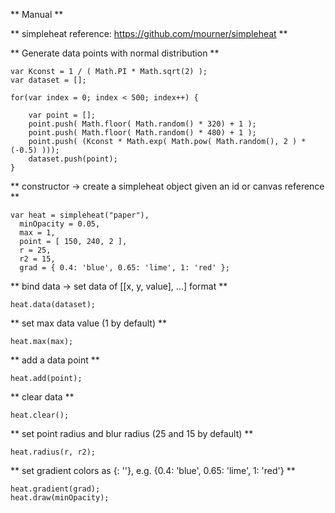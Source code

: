 ** Manual **

** simpleheat reference: https://github.com/mourner/simpleheat **

** Generate data points with normal distribution **

    var Kconst = 1 / ( Math.PI * Math.sqrt(2) );
    var dataset = [];
    
    for(var index = 0; index < 500; index++) {
    
        var point = [];
        point.push( Math.floor( Math.random() * 320) + 1 );
        point.push( Math.floor( Math.random() * 480) + 1 );
        point.push( (Kconst * Math.exp( Math.pow( Math.random(), 2 ) * (-0.5) )));
        dataset.push(point);
    }

** constructor -> create a simpleheat object given an id or canvas reference **

    var heat = simpleheat("paper"),
      minOpacity = 0.05,
      max = 1,
      point = [ 150, 240, 2 ],
      r = 25,
      r2 = 15,
      grad = { 0.4: 'blue', 0.65: 'lime', 1: 'red' };

** bind data -> set data of [[x, y, value], ...] format **

    heat.data(dataset);

** set max data value (1 by default) **

    heat.max(max);

** add a data point **

    heat.add(point);

** clear data **

    heat.clear();

** set point radius and blur radius (25 and 15 by default) **

    heat.radius(r, r2);

** set gradient colors as {<stop>: '<color>'}, e.g. {0.4: 'blue', 0.65: 'lime', 1: 'red'} **

    heat.gradient(grad);
    heat.draw(minOpacity);